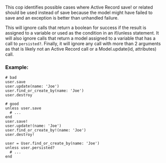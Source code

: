 This cop identifies possible cases where Active Record save! or related
should be used instead of save because the model might have failed to
save and an exception is better than unhandled failure.

This will ignore calls that return a boolean for success if the result
is assigned to a variable or used as the condition in an if/unless
statement.  It will also ignore calls that return a model assigned to a
variable that has a call to `persisted?`. Finally, it will ignore any
call with more than 2 arguments as that is likely not an Active Record
call or a Model.update(id, attributes) call.

### Example:

    # bad
    user.save
    user.update(name: 'Joe')
    user.find_or_create_by(name: 'Joe')
    user.destroy

    # good
    unless user.save
      # ...
    end
    user.save!
    user.update!(name: 'Joe')
    user.find_or_create_by!(name: 'Joe')
    user.destroy!

    user = User.find_or_create_by(name: 'Joe')
    unless user.persisted?
      # ...
    end
